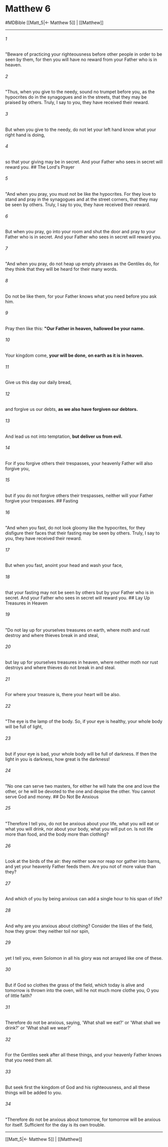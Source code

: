 # Matthew 6
#MDBible
[[Matt_5|← Matthew 5]] | [[Matthew]]

***

###### 1 
"Beware of practicing your righteousness before other people in order to be seen by them, for then you will have no reward from your Father who is in heaven. 

###### 2 
"Thus, when you give to the needy, sound no trumpet before you, as the hypocrites do in the synagogues and in the streets, that they may be praised by others. Truly, I say to you, they have received their reward. 

###### 3 
But when you give to the needy, do not let your left hand know what your right hand is doing, 

###### 4 
so that your giving may be in secret. And your Father who sees in secret will reward you. ## The Lord's Prayer 

###### 5 
"And when you pray, you must not be like the hypocrites. For they love to stand and pray in the synagogues and at the street corners, that they may be seen by others. Truly, I say to you, they have received their reward. 

###### 6 
But when you pray, go into your room and shut the door and pray to your Father who is in secret. And your Father who sees in secret will reward you. 

###### 7 
"And when you pray, do not heap up empty phrases as the Gentiles do, for they think that they will be heard for their many words. 

###### 8 
Do not be like them, for your Father knows what you need before you ask him. 

###### 9 
Pray then like this: **"Our Father in heaven,** **hallowed be your name.** 

###### 10 
Your kingdom come, **your will be done,** **on earth as it is in heaven.** 

###### 11 
Give us this day our daily bread, 

###### 12 
and forgive us our debts, **as we also have forgiven our debtors.** 

###### 13 
And lead us not into temptation, **but deliver us from evil.** 

###### 14 
For if you forgive others their trespasses, your heavenly Father will also forgive you, 

###### 15 
but if you do not forgive others their trespasses, neither will your Father forgive your trespasses. ## Fasting 

###### 16 
"And when you fast, do not look gloomy like the hypocrites, for they disfigure their faces that their fasting may be seen by others. Truly, I say to you, they have received their reward. 

###### 17 
But when you fast, anoint your head and wash your face, 

###### 18 
that your fasting may not be seen by others but by your Father who is in secret. And your Father who sees in secret will reward you. ## Lay Up Treasures in Heaven 

###### 19 
"Do not lay up for yourselves treasures on earth, where moth and rust destroy and where thieves break in and steal, 

###### 20 
but lay up for yourselves treasures in heaven, where neither moth nor rust destroys and where thieves do not break in and steal. 

###### 21 
For where your treasure is, there your heart will be also. 

###### 22 
"The eye is the lamp of the body. So, if your eye is healthy, your whole body will be full of light, 

###### 23 
but if your eye is bad, your whole body will be full of darkness. If then the light in you is darkness, how great is the darkness! 

###### 24 
"No one can serve two masters, for either he will hate the one and love the other, or he will be devoted to the one and despise the other. You cannot serve God and money. ## Do Not Be Anxious 

###### 25 
"Therefore I tell you, do not be anxious about your life, what you will eat or what you will drink, nor about your body, what you will put on. Is not life more than food, and the body more than clothing? 

###### 26 
Look at the birds of the air: they neither sow nor reap nor gather into barns, and yet your heavenly Father feeds them. Are you not of more value than they? 

###### 27 
And which of you by being anxious can add a single hour to his span of life? 

###### 28 
And why are you anxious about clothing? Consider the lilies of the field, how they grow: they neither toil nor spin, 

###### 29 
yet I tell you, even Solomon in all his glory was not arrayed like one of these. 

###### 30 
But if God so clothes the grass of the field, which today is alive and tomorrow is thrown into the oven, will he not much more clothe you, O you of little faith? 

###### 31 
Therefore do not be anxious, saying, 'What shall we eat?' or 'What shall we drink?' or 'What shall we wear?' 

###### 32 
For the Gentiles seek after all these things, and your heavenly Father knows that you need them all. 

###### 33 
But seek first the kingdom of God and his righteousness, and all these things will be added to you. 

###### 34 
"Therefore do not be anxious about tomorrow, for tomorrow will be anxious for itself. Sufficient for the day is its own trouble. 

***

[[Matt_5|← Matthew 5]] | [[Matthew]]
